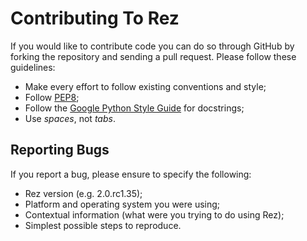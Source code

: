 # Contributing To Rez

If you would like to contribute code you can do so through GitHub by forking the repository and
sending a pull request. Please follow these guidelines:

* Make every effort to follow existing conventions and style;
* Follow [PEP8](https://www.python.org/dev/peps/pep-0008/);
* Follow the [Google Python Style Guide](https://google.github.io/styleguide/pyguide.html)
  for docstrings;
* Use *spaces*, not *tabs*.

## Reporting Bugs

If you report a bug, please ensure to specify the following:

* Rez version (e.g. 2.0.rc1.35);
* Platform and operating system you were using;
* Contextual information (what were you trying to do using Rez);
* Simplest possible steps to reproduce.
